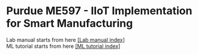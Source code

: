 # Purdue ME597 - IIoT Implementation for Smart Manufacturing
Lab manual starts from here [[Lab manual index]](https://colab.research.google.com/github/ljwg3000/JihoLeePublic/blob/main/index.ipynb)\
ML tutorial starts from here [[ML tutorial index]](https://colab.research.google.com/github/ljwg3000/JihoLeePublic/blob/main/ML_index.ipynb)
